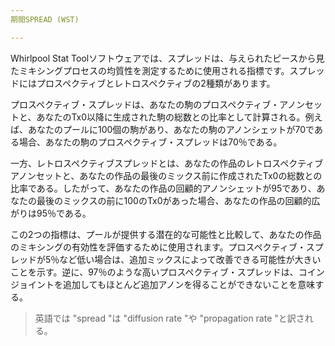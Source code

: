 ```yaml
---
期間SPREAD (WST)

---
```

Whirlpool Stat Toolソフトウェアでは、スプレッドは、与えられたピースから見たミキシングプロセスの均質性を測定するために使用される指標です。スプレッドにはプロスペクティブとレトロスペクティブの2種類があります。

プロスペクティブ・スプレッドは、あなたの駒のプロスペクティブ・アノンセットと、あなたのTx0以降に生成された駒の総数との比率として計算される。例えば、あなたのプールに100個の駒があり、あなたの駒のアノンシェットが70である場合、あなたの駒のプロスペクティブ・スプレッドは70％である。

一方、レトロスペクティブスプレッドとは、あなたの作品のレトロスペクティブアノンセットと、あなたの作品の最後のミックス前に作成されたTx0の総数との比率である。したがって、あなたの作品の回顧的アノンシェットが95であり、あなたの最後のミックスの前に100のTx0があった場合、あなたの作品の回顧的広がりは95％である。

この2つの指標は、プールが提供する潜在的な可能性と比較して、あなたの作品のミキシングの有効性を評価するために使用されます。プロスペクティブ・スプレッドが5％など低い場合は、追加ミックスによって改善できる可能性が大きいことを示す。逆に、97％のような高いプロスペクティブ・スプレッドは、コインジョイントを追加してもほとんど追加アノンを得ることができないことを意味する。

> 英語では "spread "は "diffusion rate "や "propagation rate "と訳される。